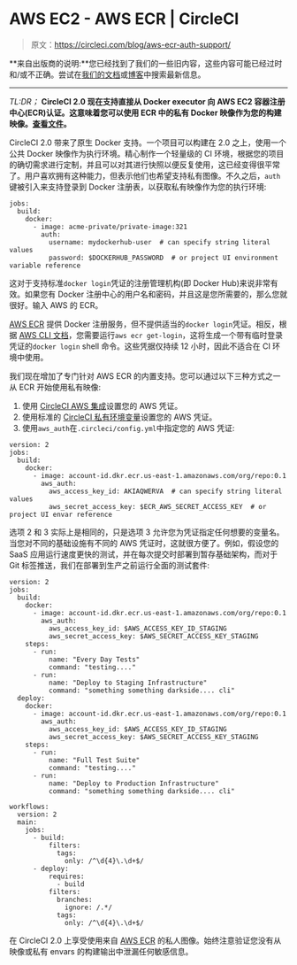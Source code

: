 # AWS EC2 - AWS ECR | CircleCI

> 原文：<https://circleci.com/blog/aws-ecr-auth-support/>

**来自出版商的说明:**您已经找到了我们的一些旧内容，这些内容可能已经过时和/或不正确。尝试在[我们的文档](https://circleci.com/docs/)或[博客](https://circleci.com/blog/)中搜索最新信息。

* * *

*TL:DR；* **CircleCI 2.0 现在支持直接从 Docker executor 向 AWS EC2 容器注册中心(ECR)认证。这意味着您可以使用 ECR 中的私有 Docker 映像作为您的构建映像。[查看文件](https://circleci.com/docs/configuration-reference/#docker--machine-executor)。**

CircleCI 2.0 带来了原生 Docker 支持。一个项目可以构建在 2.0 之上，使用一个公共 Docker 映像作为执行环境。精心制作一个轻量级的 CI 环境，根据您的项目的确切需求进行定制，并且可以对其进行快照以便反复使用，这已经变得很平常了。用户喜欢拥有这种能力，但表示他们也希望支持私有图像。不久之后，`auth`键被引入来支持登录到 Docker 注册表，以获取私有映像作为您的执行环境:

```
jobs:
  build:
    docker:
      - image: acme-private/private-image:321
        auth:
          username: mydockerhub-user  # can specify string literal values
          password: $DOCKERHUB_PASSWORD  # or project UI environment variable reference 
```

这对于支持标准`docker login`凭证的注册管理机构(即 Docker Hub)来说非常有效。如果您有 Docker 注册中心的用户名和密码，并且这是您所需要的，那么您就很好。输入 AWS 的 ECR。

[AWS ECR](https://circleci.com/docs/1.0/continuous-deployment-with-aws-ec2-container-service/) 提供 Docker 注册服务，但不提供适当的`docker login`凭证。相反，根据 [AWS CLI 文档](http://docs.aws.amazon.com/AmazonECR/latest/userguide/ECR_AWSCLI.html)，您需要运行`aws ecr get-login`，这将生成一个带有临时登录凭证的`docker login` shell 命令。这些凭据仅持续 12 小时，因此不适合在 CI 环境中使用。

我们现在增加了专门针对 AWS ECR 的内置支持。您可以通过以下三种方式之一从 ECR 开始使用私有映像:

1.  使用 [CircleCI AWS 集成](https://circleci.com/docs/deployment-integrations/#aws-deployment)设置您的 AWS 凭证。
2.  使用标准的 [CircleCI 私有环境变量](https://circleci.com/docs/env-vars/#adding-environment-variables-in-the-app)设置您的 AWS 凭证。
3.  使用`aws_auth`在`.circleci/config.yml`中指定您的 AWS 凭证:

```
version: 2
jobs:
  build:
    docker:
      - image: account-id.dkr.ecr.us-east-1.amazonaws.com/org/repo:0.1
        aws_auth:
          aws_access_key_id: AKIAQWERVA  # can specify string literal values
          aws_secret_access_key: $ECR_AWS_SECRET_ACCESS_KEY  # or project UI envar reference 
```

选项 2 和 3 实际上是相同的，只是选项 3 允许您为凭证指定任何想要的变量名。当您对不同的基础设施有不同的 AWS 凭证时，这就很方便了。例如，假设您的 SaaS 应用运行速度更快的测试，并在每次提交时部署到暂存基础架构，而对于 Git 标签推送，我们在部署到生产之前运行全面的测试套件:

```
version: 2
jobs:
  build:
    docker:
      - image: account-id.dkr.ecr.us-east-1.amazonaws.com/org/repo:0.1
        aws_auth:
          aws_access_key_id: $AWS_ACCESS_KEY_ID_STAGING
          aws_secret_access_key: $AWS_SECRET_ACCESS_KEY_STAGING
    steps:
      - run:
          name: "Every Day Tests"
          command: "testing...."
      - run:
          name: "Deploy to Staging Infrastructure"
          command: "something something darkside.... cli"
  deploy:
    docker:
      - image: account-id.dkr.ecr.us-east-1.amazonaws.com/org/repo:0.1
        aws_auth:
          aws_access_key_id: $AWS_ACCESS_KEY_ID_STAGING
          aws_secret_access_key: $AWS_SECRET_ACCESS_KEY_STAGING
    steps:
      - run:
          name: "Full Test Suite"
          command: "testing...."
      - run:
          name: "Deploy to Production Infrastructure"
          command: "something something darkside.... cli"

workflows:
  version: 2
  main:
    jobs:
      - build:
          filters:
            tags:
              only: /^\d{4}\.\d+$/
      - deploy:
          requires:
            - build
          filters:
            branches:
              ignore: /.*/
            tags:
              only: /^\d{4}\.\d+$/ 
```

在 CircleCI 2.0 上享受使用来自 [AWS ECR](https://circleci.com/docs/1.0/continuous-deployment-with-aws-ec2-container-service/) 的私人图像。始终注意验证您没有从映像或私有 envars 的构建输出中泄漏任何敏感信息。
